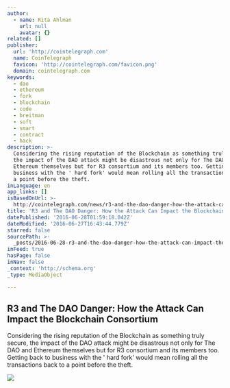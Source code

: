```yaml
---
author:
  - name: Rita Ahlman
    url: null
    avatar: {}
related: []
publisher:
  url: 'http://cointelegraph.com'
  name: CoinTelegraph
  favicon: 'http://cointelegraph.com/favicon.png'
  domain: cointelegraph.com
keywords:
  - dao
  - ethereum
  - fork
  - blockchain
  - code
  - breitman
  - soft
  - smart
  - contract
  - hack
description: >-
  Сonsidering the rising reputation of the Blockchain as something truly secure,
  the impact of the DAO attack might be disastrous not only for The DAO and
  Ethereum themselves but for R3 consortium and its members too. Getting back to
  business with the ' hard fork' would mean rolling all the transactions back to
  a point before the theft.
inLanguage: en
app_links: []
isBasedOnUrl: >-
  http://cointelegraph.com/news/r3-and-the-dao-danger-how-the-attack-can-impact-the-blockchain-consortium
title: 'R3 and The DAO Danger: How the Attack Can Impact the Blockchain Consortium'
datePublished: '2016-06-28T01:59:18.042Z'
dateModified: '2016-06-27T16:43:44.779Z'
starred: false
sourcePath: >-
  _posts/2016-06-28-r3-and-the-dao-danger-how-the-attack-can-impact-the-blockch.md
inFeed: true
hasPage: false
inNav: false
_context: 'http://schema.org'
_type: MediaObject

---
```

<article style=""><h1>R3 and The DAO Danger: How the Attack Can Impact the Blockchain Consortium</h1><p>Сonsidering the rising reputation of the Blockchain as something truly secure, the impact of the DAO attack might be disastrous not only for The DAO and Ethereum themselves but for R3 consortium and its members too. Getting back to business with the ' hard fork' would mean rolling all the transactions back to a point before the theft.</p><img src="http://cointelegraph.com/images/725_aHR0cDovL2NvaW50ZWxlZ3JhcGguY29tL3N0b3JhZ2UvdXBsb2Fkcy92aWV3LzE4Njc1OTFmNTE2NjM4MjMyOGJjNDBhNmU2M2M4Y2RiLmpwZw==.jpg" /></article>